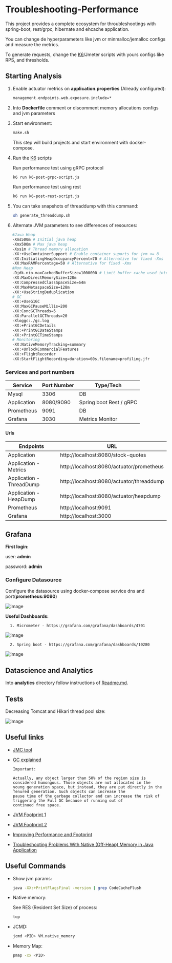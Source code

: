 # Troubleshooting-Performance

This project provides a complete ecosystem for throubleshootings with spring-boot, rest/grpc, hibernate and ehcache application.

You can change de hyperparameters like jvm or minmalloc/jemalloc configs and measure the metrics.

To generate requests, change the [K6](https://k6.io/)/Jmeter scripts with yours configs like RPS, and thresholds.

## Starting Analysis

1. Enable actuator metrics on **application.properties** (Already configured):

   ```sh
   management.endpoints.web.exposure.include=*
   ```

1. Into **Dockerfile** comment or discomment memory allocations configs and jvm parameters

1. Start environment:

   ```sh
   make.sh
   ```
   This step will build projects and start environment with docker-compose.

1. Run the [K6](https://k6.io/) scripts

   Run performance test using gRPC protocol

   ```sh
   k6 run k6-post-grpc-script.js
   ```

   Run performance test using rest

   ```sh
   k6 run k6-post-rest-script.js
   ```

1. You can take snapshots of threaddump with this command:

   ```sh
   sh generate_threaddump.sh
   ```

1. Alternate JVM parameters to see differences of resources:

```sh
   #Java Heap
   -Xms500m # Initial java heap
   -Xmx500m # Max java heap
   -Xss1m # Thread memory allocation
   -XX:+UseContainerSupport # Enable container suports for jvm <= 8
   -XX:InitiatingHeapOccupancyPercent=70 # Alternative for fixed -Xms
   -XX:MaxRAMPercentage=50 # Alternative for fixed -Xmx
   #Non Heap
   -Djdk.nio.maxCachedBufferSize=1000000 # Limit buffer cache used into NIO
   -XX:MaxDirectMemorySize=128m
   -XX:CompressedClassSpaceSize=64m
   -XX:MaxMetaspaceSize=128m
   -XX:+UseStringDeduplication
   # GC
   -XX:+UseG1GC
   -XX:MaxGCPauseMillis=200
   -XX:ConcGCThreads=5
   -XX:ParallelGCThreads=20
   -Xloggc:./gc.log
   -XX:+PrintGCDetails
   -XX:+PrintGCDateStamps
   -XX:+PrintGCTimeStamps
   # Monitoring
   -XX:NativeMemoryTracking=summary
   -XX:+UnlockCommercialFeatures
   -XX:+FlightRecorder
   -XX:StartFlightRecording=duration=60s,filename=profiling.jfr
```

### Services and port numbers

| Service     | Port Number | Type/Tech       |
| ----------- | ----------- | --------------- |
| Mysql       | 3306        | DB              |
| Application | 8080/9090   | Spring boot Rest / gRPC     |
| Prometheus  | 9091        | DB              |
| Grafana     | 3030        | Metrics Monitor |

#### Urls

| Endpoints     | URL |
| ----------- | ----------- |
| Application       | http://localhost:8080/stock-quotes |
| Application - Metrics       | http://localhost:8080/actuator/prometheus |
| Application - ThreadDump       | http://localhost:8080/actuator/threaddump |
| Application - HeapDump       | http://localhost:8080/actuator/heapdump |
| Prometheus       | http://localhost:9091 |
| Grafana       | http://localhost:3000 |


## Grafana

**First login:**

   user: **admin**

   password: **admin**

### Configure Datasource

Configure the datasource using docker-compose service dns and port(**prometheus:9090**)

![image](images/grafana-datasource-config.png)

**Useful Dashboards:**

      1. Micrometer - https://grafana.com/grafana/dashboards/4701
![image](images/dashboard-jvm-micrometer.png)

      2. Spring boot - https://grafana.com/grafana/dashboards/10280
      
![image](images/dashboard-springboot.png)

## Datascience and Analytics

Into **analytics** directory follow instructions of [Readme.md](https://github.com/ortisan/troubleshooting-performance/tree/main/analytics/README.md).

## Tests

Decreasing Tomcat and Hikari thread pool size:

![image](images/threadpool.png)

## Useful links

- [JMC tool](https://www.oracle.com/webapps/redirect/signon?nexturl=https://download.oracle.com/otn-pub/java/jmc/7.1.2%2B04/a4634525489241b9a9e1aa73d9e118e6/jmc-7.1.2_linux-x64.tar.gz)

- [GC explained](https://sematext.com/blog/java-garbage-collection/)

      Important:

      Actually, any object larger than 50% of the region size is considered humongous. Those objects are not allocated in the
      young generation space, but instead, they are put directly in the Tenured generation. Such objects can increase the
      pause time of the garbage collector and can increase the risk of triggering the Full GC because of running out of
      continued free space.

- [JVM Footprint 1](https://stackoverflow.com/questions/53451103/java-using-much-more-memory-than-heap-size-or-size-correctly-docker-memory-limi/53624438#53624438)

- [JVM Footprint 2](https://www.youtube.com/watch?v=c755fFv1Rnk)

- [Improving Performance and Footprint](https://medium.com/@jean_sossmeier/spring-boot-jvm-1eea422be930)

- [Troubleshooting Problems With Native (Off-Heap) Memory in Java Application](https://dzone.com/articles/troubleshooting-problems-with-native-off-heap-memo)


## Useful Commands

- Show jvm params:

   ```sh
   java -XX:+PrintFlagsFinal -version | grep CodeCacheFlush
   ```

- Native memory:

   See RES (Resident Set Size) of process:

   ```sh
   top
   ```

- JCMD:

   ```sh
   jcmd <PID> VM.native_memory
   ```

- Memory Map:

   ```sh
   pmap -xx <PID>
   ```
